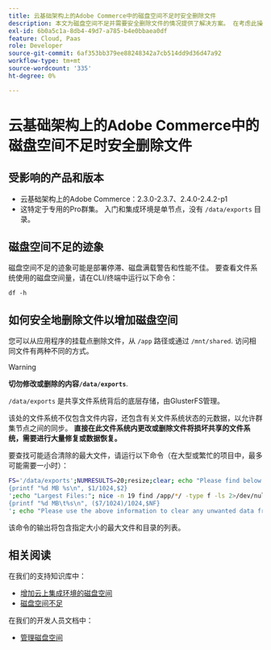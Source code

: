 ```yaml
---
title: 云基础架构上的Adobe Commerce中的磁盘空间不足时安全删除文件
description: 本文为磁盘空间不足并需要安全删除文件的情况提供了解决方案。 在考虑此操作之前，请查看我们的开发人员文档中的[管理磁盘空间](https://devdocs.magento.com/cloud/project/manage-disk-space.html#no-space-left)。 如果该文章中的步骤不适合您或者不能解决问题，请查看本文中的步骤。
exl-id: 6b0a5c1a-8db4-49d7-a785-b4e0bbaea0df
feature: Cloud, Paas
role: Developer
source-git-commit: 6af353bb379ee88248342a7cb514dd9d36d47a92
workflow-type: tm+mt
source-wordcount: '335'
ht-degree: 0%

---
```


# 云基础架构上的Adobe Commerce中的磁盘空间不足时安全删除文件

## 受影响的产品和版本

* 云基础架构上的Adobe Commerce：2.3.0-2.3.7、2.4.0-2.4.2-p1
* 这特定于专用的Pro群集。 入门和集成环境是单节点，没有 `/data/exports` 目录。

## 磁盘空间不足的迹象

磁盘空间不足的迹象可能是部署停滞、磁盘满载警告和性能不佳。
要查看文件系统使用的磁盘空间量，请在CLI/终端中运行以下命令：

`df -h`


## 如何安全地删除文件以增加磁盘空间

您可以从应用程序的挂载点删除文件，从 `/app` 路径或通过 `/mnt/shared`. 访问相同文件有两种不同的方式。

>[!WARNING]
>
>**切勿修改或删除的内容`/data/exports`**.
>
>`/data/exports` 是共享文件系统背后的底层存储，由GlusterFS管理。
>
>该处的文件系统不仅包含文件内容，还包含有关文件系统状态的元数据，以允许群集节点之间的同步。 **直接在此文件系统内更改或删除文件将损坏共享的文件系统，需要进行大量修复或数据恢复。**

要查找可能适合清除的最大文件，请运行以下命令（在大型或繁忙的项目中，最多可能需要一小时）：

```bash
FS='/data/exports';NUMRESULTS=20;resize;clear; echo "Please find below the Largest Directories and Files:";date;df -h $FS; echo "Largest Directories:";nice -n 19 find /app/*/ -type d -ls 2>/dev/null| sort -rnk1| head -n $NUMRESULTS| awk '
{printf "%d MB %s\n", $1/1024,$2}
';echo "Largest Files:"; nice -n 19 find /app/*/ -type f -ls 2>/dev/null| sort -rnk7| head -n $NUMRESULTS|awk '
{printf "%d MB\t%s\n", ($7/1024)/1024,$NF}
'; echo "Please use the above information to clear any unwanted data from the server, it is important this is done as soon as possible to ensure your server stays functional.";
```

该命令的输出将包含指定大小的最大文件和目录的列表。

## 相关阅读

在我们的支持知识库中：

* [增加云上集成环境的磁盘空间](/help/how-to/general/increase-disk-space-for-integration-environment-on-cloud.md)
* [磁盘空间不足](/help/troubleshooting/miscellaneous/low-disk-space.md)

在我们的开发人员文档中：

* [管理磁盘空间](https://devdocs.magento.com/cloud/project/manage-disk-space.html)
